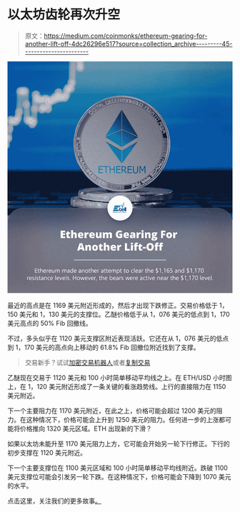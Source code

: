 # 以太坊齿轮再次升空

> 原文：<https://medium.com/coinmonks/ethereum-gearing-for-another-lift-off-4dc26296e517?source=collection_archive---------45----------------------->

![](img/34db967e19ab1b06d3612d01f762d438.png)

最近的高点是在 1169 美元附近形成的，然后才出现下跌修正。交易价格低于 1，150 美元和 1，130 美元的支撑位。乙醚价格低于从 1，076 美元的低点到 1，170 美元高点的 50% Fib 回撤线。

不过，多头似乎在 1120 美元支撑区附近表现活跃。它还在从 1，076 美元的低点到 1，170 美元的高点向上移动的 61.8% Fib 回撤位附近找到了支撑。

> 交易新手？试试[加密交易机器人](/coinmonks/crypto-trading-bot-c2ffce8acb2a)或者[复制交易](/coinmonks/top-10-crypto-copy-trading-platforms-for-beginners-d0c37c7d698c)

乙醚现在交易于 1120 美元和 100 小时简单移动平均线之上。在 ETH/USD 小时图上，在 1，120 美元附近形成了一条关键的看涨趋势线。上行的直接阻力在 1150 美元附近。

下一个主要阻力在 1170 美元附近，在此之上，价格可能会超过 1200 美元的阻力。在这种情况下，价格可能会上升到 1250 美元的阻力。任何进一步的上涨都可能将价格推向 1320 美元区域。ETH 出现新的下滑？

如果以太坊未能升至 1170 美元阻力上方，它可能会开始另一轮下行修正。下行的初步支撑在 1120 美元附近。

下一个主要支撑位在 1100 美元区域和 100 小时简单移动平均线附近。跌破 1100 美元支撑位可能会引发另一轮下跌。在这种情况下，价格可能会下降到 1070 美元的水平。

点击这里，关注我们的更多故事[。](http://t.me./etellworld)